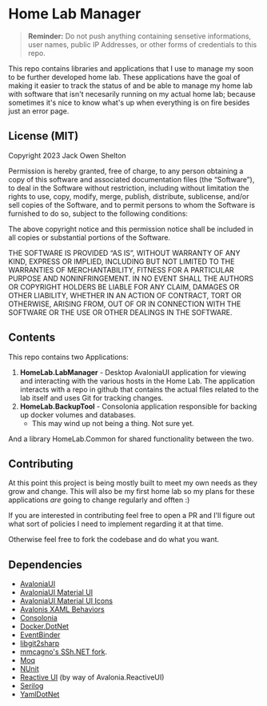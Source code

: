 # Home Lab Manager

> **Reminder:** Do not push anything containing sensetive informations, user names, public IP Addresses, or other forms of credentials to this repo.

This repo contains libraries and applications that I use to manage my soon to be further developed home lab.  These applications have the goal of making it easier to track the status of and be able to manage my home lab with software that isn't necesarily running on my actual home lab; because sometimes it's nice to know what's up when everything is on fire besides just an error page.

## License (MIT)

Copyright 2023 Jack Owen Shelton

Permission is hereby granted, free of charge, to any person obtaining a copy of this software and associated documentation files (the “Software”), to deal in the Software without restriction, including without limitation the rights to use, copy, modify, merge, publish, distribute, sublicense, and/or sell copies of the Software, and to permit persons to whom the Software is furnished to do so, subject to the following conditions:

The above copyright notice and this permission notice shall be included in all copies or substantial portions of the Software.

THE SOFTWARE IS PROVIDED “AS IS”, WITHOUT WARRANTY OF ANY KIND, EXPRESS OR IMPLIED, INCLUDING BUT NOT LIMITED TO THE WARRANTIES OF MERCHANTABILITY, FITNESS FOR A PARTICULAR PURPOSE AND NONINFRINGEMENT. IN NO EVENT SHALL THE AUTHORS OR COPYRIGHT HOLDERS BE LIABLE FOR ANY CLAIM, DAMAGES OR OTHER LIABILITY, WHETHER IN AN ACTION OF CONTRACT, TORT OR OTHERWISE, ARISING FROM, OUT OF OR IN CONNECTION WITH THE SOFTWARE OR THE USE OR OTHER DEALINGS IN THE SOFTWARE.

## Contents

This repo contains two Applications:

1. **HomeLab.LabManager** - Desktop AvaloniaUI application for viewing and interacting with the various hosts in the Home Lab. The application interacts with a repo in github that contains the actual files related to the lab itself and uses Git for tracking changes.
2. **HomeLab.BackupTool** - Consolonia application responsible for backing up docker volumes and databases.
    * This may wind up not being a thing.  Not sure yet.

And a library HomeLab.Common for shared functionality between the two.

## Contributing

At this point this project is being mostly built to meet my own needs as they grow and change.  This will also be my first home lab so my plans for these applications *are* going to change regularly and offten :)

If you are interested in contributing feel free to open a PR and I'll figure out what sort of policies I need to implement regarding it at that time.

Otherwise feel free to fork the codebase and do what you want.

## Dependencies

- [AvaloniaUI](https://github.com/AvaloniaUI/Avalonia)
- [AvaloniaUI Material UI](https://github.com/AvaloniaCommunity/Material.Avalonia)
- [AvaloniaUI Material UI Icons](https://github.com/AvaloniaUtils/Material.Icons.Avalonia/)
- [Avalonis XAML Behaviors](https://github.com/AvaloniaUI/Avalonia.Xaml.Behaviors)
- [Consolonia](https://github.com/jinek/Consolonia)
- [Docker.DotNet](https://github.com/dotnet/Docker.DotNet/)
- [EventBinder](https://github.com/Serg046/EventBinder)
- [libgit2sharp](https://github.com/libgit2/libgit2sharp)
- [mmcagno's SSh.NET fork](https://github.com/mmacagno/SSH.NET).
- [Moq](https://github.com/devlooped/moq)
- [NUnit](https://nunit.org/)
- [Reactive UI](https://www.reactiveui.net/) (by way of Avalonia.ReactiveUI)
- [Serilog](https://serilog.net/)
- [YamlDotNet](https://github.com/aaubry/YamlDotNet)
